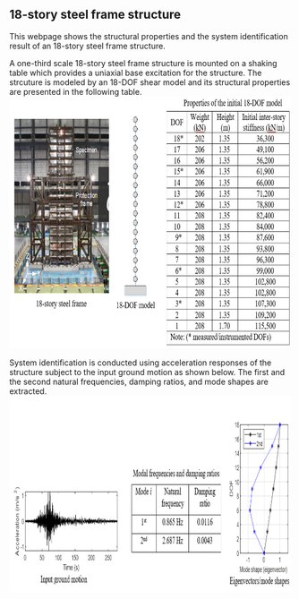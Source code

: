 ## 18-story steel frame structure
This webpage shows the structural properties and the system identification result of an 18-story steel frame structure.

A one-third scale 18-story steel frame structure is mounted on a shaking table  which provides a uniaxial base excitation for the structure. The strcuture is modeled by an 18-DOF shear model and its structural properties are presented in the following table.  
<img src="https://github.com/yotsuki3/eighteen-story-structure/blob/main/Figure/18StoryModel.PNG?raw=true" width="750" height="450" />

System identification is conducted using acceleration responses of the structure subject to the input ground motion as shown below. The first and the second natural frequencies, damping ratios, and mode shapes are extracted.
<img src="https://github.com/yotsuki3/eighteen-story-structure/blob/main/Figure/18StoryExperimentSystemID.PNG?raw=false" width="850" height="350" />
